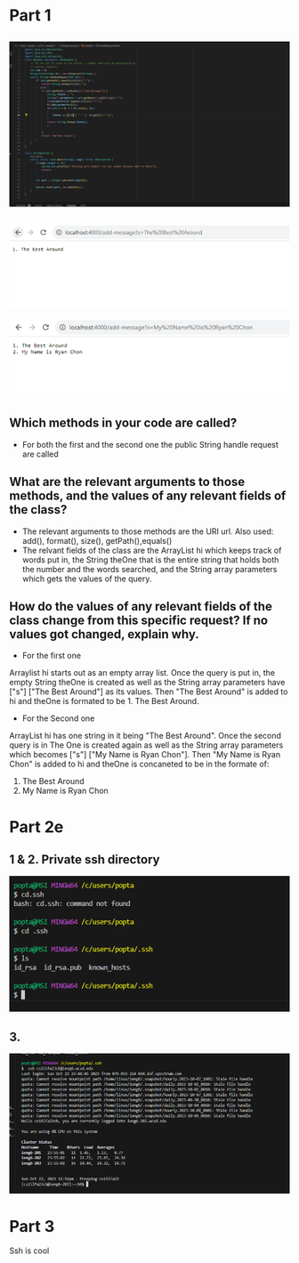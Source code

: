 # Part 1 
![StringServerCode](StringServerCode.PNG)
 ---

![First](FirstPicture.PNG)
---
![Second](SecondPicture.PNG)
## Which methods in your code are called?
* For both the first and the second one the public String handle request are called 

## What are the relevant arguments to those methods, and the values of any relevant fields of the class?
* The relevant arguments to those methods are the URI url. Also used: add(), format(), size(), getPath(),equals()
* The relvant fields of the class are the ArrayList hi which keeps track of words put in, the String theOne that is the entire string that holds both the number and the words searched, and the String array parameters which gets the values of the query.
## How do the values of any relevant fields of the class change from this specific request? If no values got changed, explain why.
* For the first one

Arraylist hi starts out as an empty array list. Once the query is put in, the empty String theOne is created as well as the String array parameters have ["s"] ["The Best Around"] as its values. Then "The Best Around" is added to hi and theOne is formated to be 1. The Best Around.

* For the Second one

ArrayList hi has one string in it being "The Best Around". Once the second query is in The One is created again as well as the String array parameters which becomes  ["s"] ["My Name is Ryan Chon"]. Then "My Name is Ryan Chon" is added to hi and theOne is concaneted to be in the formate of:
1. The Best Around
2. My Name is Ryan Chon

# Part 2e

## 1 & 2. Private ssh directory
![StringServerCode](Theone.PNG)

## 3. 
![StringServerCode](Yes.PNG)

# Part 3
Ssh is cool
